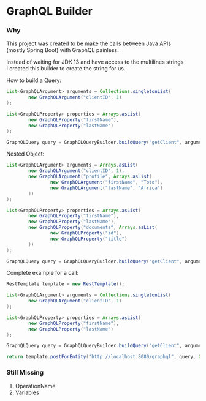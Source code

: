 # GraphQL Builder

### Why

This project was created to be make the calls between Java APIs\
(mostly Spring Boot) with GraphQL painless.

Instead of waiting for JDK 13 and have access to the multilines strings\
I created this builder to create the string for us.

How to build a Query:

```java
List<GraphQLArgument> arguments = Collections.singletonList(
        new GraphQLArgument("clientID", 1)
);

List<GraphQLProperty> properties = Arrays.asList(
        new GraphQLProperty("firstName"),
        new GraphQLProperty("lastName")
);

GraphQLQuery query = GraphQLQueryBuilder.buildQuery("getClient", arguments, properties);
```

Nested Object:

```java
List<GraphQLArgument> arguments = Arrays.asList(
        new GraphQLArgument("clientID", 1),
        new GraphQLArgument("profile", Arrays.asList(
                new GraphQLArgument("firstName", "Toto"),
                new GraphQLArgument("lastName", "Africa")
        ))
);

List<GraphQLProperty> properties = Arrays.asList(
        new GraphQLProperty("firstName"),
        new GraphQLProperty("lastName"),
        new GraphQLProperty("documents", Arrays.asList(
                new GraphQLProperty("id"),
                new GraphQLProperty("title")
        ))
);

GraphQLQuery query = GraphQLQueryBuilder.buildQuery("getClient", arguments, properties);
```

Complete example for a call:

```java
RestTemplate template = new RestTemplate();

List<GraphQLArgument> arguments = Collections.singletonList(
        new GraphQLArgument("clientID", 1)
);

List<GraphQLProperty> properties = Arrays.asList(
        new GraphQLProperty("firstName"),
        new GraphQLProperty("lastName")
);

GraphQLQuery query = GraphQLQueryBuilder.buildQuery("getClient", arguments, properties);

return template.postForEntity("http://localhost:8080/graphql", query, Object.class);
```

### Still Missing

1. OperationName
2. Variables